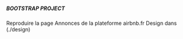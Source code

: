 ##### BOOTSTRAP PROJECT #####
Reproduire la page Annonces de la plateforme airbnb.fr
Design dans (./design)


